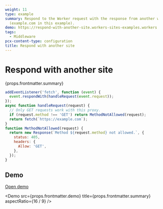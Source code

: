```yaml
---
weight: 11
type: example
summary: Respond to the Worker request with the response from another website
  (example.com in this example).
demo: https://respond-with-another-site.workers-sites-examples.workers.dev
tags:
  - Middleware
pcx-content-type: configuration
title: Respond with another site
---
```


# Respond with another site

<ContentColumn>
  <p>{props.frontmatter.summary}</p>
</ContentColumn>

```js
addEventListener('fetch', function (event) {
  event.respondWith(handleRequest(event.request));
});
async function handleRequest(request) {
  // Only GET requests work with this proxy.
  if (request.method !== 'GET') return MethodNotAllowed(request);
  return fetch(`https://example.com`);
}
function MethodNotAllowed(request) {
  return new Response(`Method ${request.method} not allowed.`, {
    status: 405,
    headers: {
      Allow: 'GET',
    },
  });
}
```

## Demo

<p>
  <a href={props.frontmatter.demo}>Open demo</a>
</p>

\<Demo src={props.frontmatter.demo} title={props.frontmatter.summary} aspectRatio={16 / 9} />
